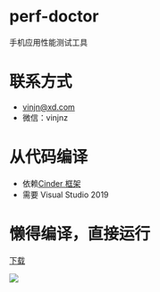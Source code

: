 # perf-doctor
手机应用性能测试工具

# 联系方式
- vinjn@xd.com
- 微信：vinjnz

# 从代码编译
- 依赖[Cinder 框架](https://github.com/cinder/Cinder)
- 需要 Visual Studio 2019

# 懒得编译，直接运行

[下载](https://github.com/taptap/perf-doctor/releases)

![](https://user-images.githubusercontent.com/558657/136703398-2c17a970-d1e0-49ae-91bf-da2d1a258f86.jpg)


